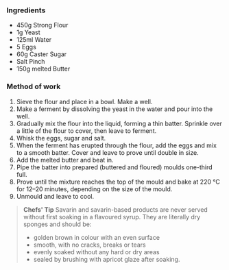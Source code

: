 ### **Ingredients**
- 450g Strong Flour
- 1g Yeast
- 125ml Water
- 5 Eggs
- 60g Caster Sugar
- Salt Pinch
- 150g melted Butter

### **Method of work**
1. Sieve the flour and place in a bowl. Make a well.
2. Make a ferment by dissolving the yeast in the water and pour into the well.
3. Gradually mix the flour into the liquid, forming a thin batter. Sprinkle over a little of the flour to cover, then leave to ferment.
4. Whisk the eggs, sugar and salt.
5. When the ferment has erupted through the flour, add the eggs and mix to a smooth batter. Cover and leave to prove until double in size.
6. Add the melted butter and beat in.
7. Pipe the batter into prepared (buttered and floured) moulds one-third full.
8. Prove until the mixture reaches the top of the mould and bake at 220 °C for 12–20 minutes, depending on the size of the mould.
9. Unmould and leave to cool.

>**Chefs' Tip**
>Savarin and savarin-based products are never served without first soaking in a flavoured syrup. 
>They are literally dry sponges and should be:
>- golden brown in colour with an even surface
>- smooth, with no cracks, breaks or tears
>- evenly soaked without any hard or dry areas
>- sealed by brushing with apricot glaze after soaking.